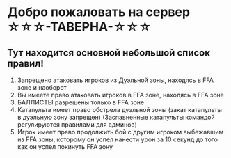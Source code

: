 # Добро пожаловать на сервер ☆☆☆-ТАВЕРНА-☆☆☆

## Тут находится основной небольшой список правил!

1. Запрещено атаковать игроков из Дуэльной зоны, находясь в FFA зоне и наоборот
2. Вы имеете право атаковать игроков в FFA зоне, находясь в FFA зоне
3. БАЛЛИСТЫ разрешены только в FFA зоне
4. Катапульта имеет право обстрела дуэльной зоны (закат катапульты в дуэльную зону запрещен) (Заспавненные катапульты командой регулируются правилами для админов)
5. Игрок имеет право продолжить бой с другим игроком выбежавшим из FFA зоны, которому он успел нанести урон за 10 секунд до того как он успел покинуть FFA зону
